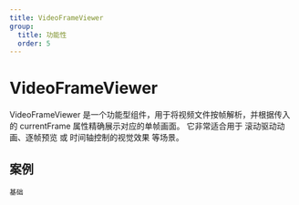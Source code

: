 ```yaml
---
title: VideoFrameViewer
group:
  title: 功能性
  order: 5
---
```


# VideoFrameViewer

VideoFrameViewer 是一个功能型组件，用于将视频文件按帧解析，并根据传入的 currentFrame 属性精确展示对应的单帧画面。
它非常适合用于 滚动驱动动画、逐帧预览 或 时间轴控制的视觉效果 等场景。

## 案例

<code src="./demo/index.tsx">基础</code>

